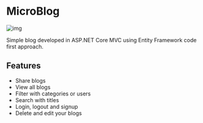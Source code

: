 # MicroBlog

![img](https://i.imgyukle.com/2019/10/05/EVt97o.png)

Simple blog developed in ASP.NET Core MVC using Entity Framework code first approach.


## Features
* Share blogs 
* View all blogs
* Filter with categories or users
* Search with titles
* Login, logout and signup 
* Delete and edit your blogs
